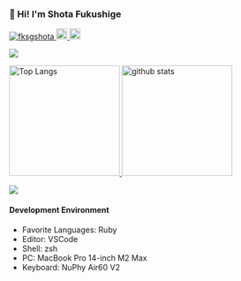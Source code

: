 ### 👋 Hi! I'm Shota Fukushige

<p align="left"> 
  <a href="https://github.com/fksgshota/fksgshota/">
    <img src="https://komarev.com/ghpvc/?username=fksgshota" alt="fksgshota" />
  </a>
  <a href="http://twitter.com/fksgshota">
    <img height="20" src="https://img.shields.io/twitter/follow/fksgshota?label=Twitter&logo=twitter&style=flat" />
  </a>
  <a href="https://github.com/fksgshota">
    <img height="20" src="https://img.shields.io/github/followers/fksgshota?label=follow&logo=github&style=flat" />
  </a>
</p>
<p align="left">
  <a href="https://skillicons.dev">
    <img src="https://skillicons.dev/icons?i=apple,aws,cloudflare,css,docker,dynamodb,figma,firebase,git,github,graphql,heroku,html,js,jest,jquery,md,mysql,nestjs,nextjs,notion,postgres,postman,prisma,rails,raspberrypi,react,redis,ruby,sass,svelte,ts,vscode,vue,vuetiy" />
  </a>
</p>
<p align="left">
  <a href="https://github.com/anuraghazra/github-readme-stats">
    <img alt="Top Langs" height="200px" src="https://github-readme-stats.vercel.app/api?username=fksgshota&count_private=true&show_icons=true&theme=vue-dark" />
  </a>
  <a href="https://github.com/anuraghazra/github-readme-stats">
    <img alt="github stats" height="200px" src="https://github-readme-stats.vercel.app/api/top-langs?username=fksgshota&layout=compact&show_icons=true&theme=vue-dark&langs_count=10" />
  </a>
</p>
<p align="left">
  <a href="https://github.com/anuraghazra/github-readme-stats">
    <img src="https://github-readme-stats.vercel.app/api/wakatime?username=fksgshota&show_icons=true&theme=vue-dark&layout=compact" />
  </a>
</p>

#### Development Environment

- Favorite Languages: Ruby
- Editor: VSCode
- Shell: zsh
- PC: MacBook Pro 14-inch M2 Max
- Keyboard: NuPhy Air60 V2
